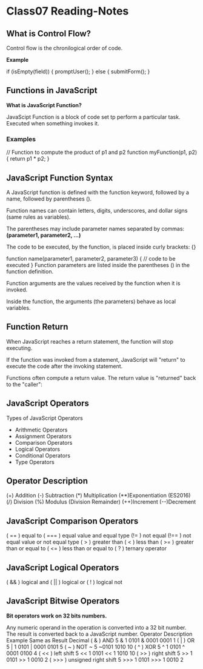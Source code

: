 # Class07 Reading-Notes

## What is Control Flow?

Control flow is the chronilogical order of code.

**Example**

if (isEmpty(field)) {
  promptUser();
} else {
  submitForm();
}

## Functions in JavaScript

 **What is JavaScript Function?**
  
  JavaScipt Function is a block of code set tp perform a particular task.
  Executed when something invokes it.

### Examples

// Function to compute the product of p1 and p2
function myFunction(p1, p2) {
  return p1 * p2;
}

## JavaScript Function Syntax

A JavaScript function is defined with the function keyword, followed by a name, followed by parentheses ().

Function names can contain letters, digits, underscores, and dollar signs (same rules as variables).

The parentheses may include parameter names separated by commas:
**(parameter1, parameter2, ...)**

The code to be executed, by the function, is placed inside curly brackets: {}

function name(parameter1, parameter2, parameter3) {
  // code to be executed
}
Function parameters are listed inside the parentheses () in the function definition.

Function arguments are the values received by the function when it is invoked.

Inside the function, the arguments (the parameters) behave as local variables.

## Function Return

When JavaScript reaches a return statement, the function will stop executing.

If the function was invoked from a statement, JavaScript will "return" to execute the code after the invoking statement.

Functions often compute a return value. The return value is "returned" back to the "caller":


## JavaScript Operators

Types of JavaScript Operators

- Arithmetic Operators
- Assignment Operators
- Comparison Operators
- Logical Operators
- Conditional Operators
- Type Operators

## Operator	Description
(+)	Addition
(-)	Subtraction
(*)	Multiplication
(**)Exponentiation (ES2016)
(/)	Division
(%)	Modulus (Division Remainder)
(++)Increment
(--)Decrement

## JavaScript Comparison Operators

( == )	equal to
( ===	) equal value and equal type
(!=	)   not equal
(!==	) not equal value or not equal type
( >	)   greater than
( < )	  less than
( >= )  greater than or equal to
( <= )	less than or equal to
( ? )	  ternary operator

## JavaScript Logical Operators

( && )	logical and
( || )	logical or
( !	)   logical not

## JavaScript Bitwise Operators
**Bit operators work on 32 bits numbers.**

Any numeric operand in the operation is converted into a 32 bit number. The result is converted back to a JavaScript number.
Operator	Description	Example	Same as	Result	Decimal
( & )	  AND	5 & 1	0101 & 0001	0001	 1
( |	)   OR	5 | 1	0101 | 0001	0101	 5
( ~ )	  NOT	~ 5	 ~0101	1010	 10
( ^	)   XOR	5 ^ 1	0101 ^ 0001	0100	 4
( << )  left shift	5 << 1	0101 << 1	1010	 10
( >> )	right shift	5 >> 1	0101 >> 1	0010	  2
( >>> )	unsigned right shift	5 >>> 1	0101 >>> 1	0010	  2



